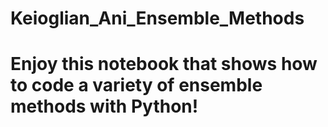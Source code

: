 # Keioglian_Ani_Ensemble_Methods
# Enjoy this notebook that shows how to code a variety of ensemble methods with Python!
